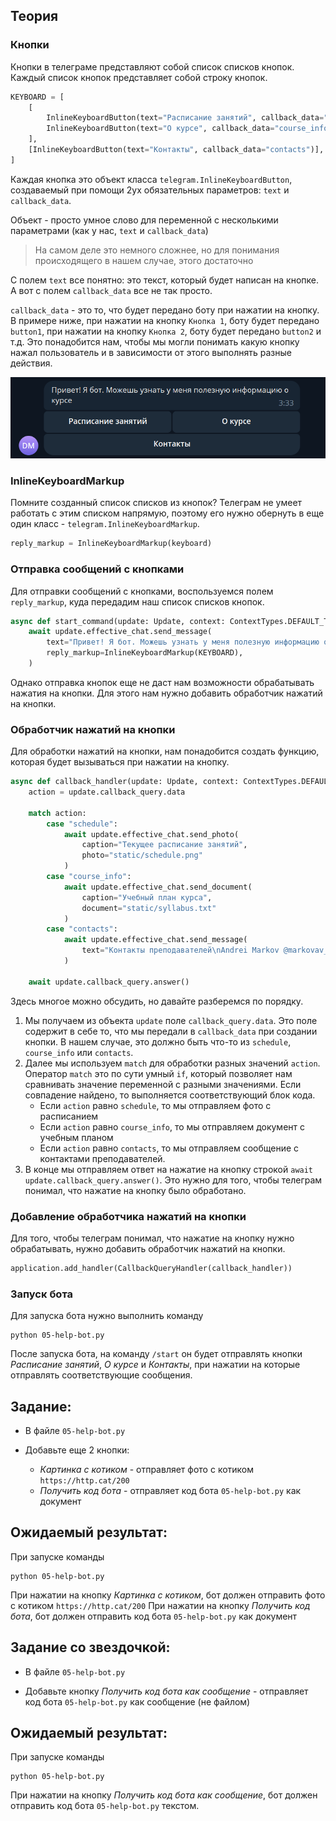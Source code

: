 ## **Теория**

### **Кнопки**

Кнопки в телеграме представляют собой список списков кнопок. Каждый список кнопок представляет собой строку кнопок. 

```python
KEYBOARD = [
    [
        InlineKeyboardButton(text="Расписание занятий", callback_data="schedule"),
        InlineKeyboardButton(text="О курсе", callback_data="course_info"),
    ],
    [InlineKeyboardButton(text="Контакты", callback_data="contacts")],
]
```
Каждая кнопка это объект класса `telegram.InlineKeyboardButton`, создаваемый при помощи 2ух обязательных параметров: `text` и `callback_data`. 

Объект - просто умное слово для переменной с несколькими параметрами (как у нас, `text` и `callback_data`)

> На самом деле это немного сложнее, но для понимания происходящего в нашем случае, этого достаточно

С полем `text` все понятно: это текст, который будет написан на кнопке. А вот с полем `callback_data` все не так просто.

`callback_data` - это то, что будет передано боту при нажатии на кнопку. В примере ниже, при нажатии на кнопку `Кнопка 1`, боту будет передано `button1`, при нажатии на кнопку `Кнопка 2`, боту будет передано `button2` и т.д. Это понадобится нам, чтобы мы могли понимать какую кнопку нажал пользователь и в зависимости от этого выполнять разные действия.

![Кнопки](images/buttons_example.png)

### **InlineKeyboardMarkup**

Помните созданный список списков из кнопок? Телеграм не умеет работать с этим списком напрямую, поэтому его нужно обернуть в еще один класс - `telegram.InlineKeyboardMarkup`. 

```python
reply_markup = InlineKeyboardMarkup(keyboard)
```

### **Отправка сообщений с кнопками**

Для отправки сообщений с кнопками, воспользуемся полем `reply_markup`, куда передадим наш список списков кнопок.

```python
async def start_command(update: Update, context: ContextTypes.DEFAULT_TYPE):
    await update.effective_chat.send_message(
        text="Привет! Я бот. Можешь узнать у меня полезную информацию о курсе",
        reply_markup=InlineKeyboardMarkup(KEYBOARD),
    )
```

Однако отправка кнопок еще не даст нам возможности обрабатывать нажатия на кнопки. Для этого нам нужно добавить обработчик нажатий на кнопки.

### **Обработчик нажатий на кнопки**

Для обработки нажатий на кнопки, нам понадобится создать функцию, которая будет вызываться при нажатии на кнопку. 

```python
async def callback_handler(update: Update, context: ContextTypes.DEFAULT_TYPE):
    action = update.callback_query.data

    match action:
        case "schedule":
            await update.effective_chat.send_photo(
                caption="Текущее расписание занятий",
                photo="static/schedule.png"
            )
        case "course_info":
            await update.effective_chat.send_document(
                caption="Учебный план курса",
                document="static/syllabus.txt"
            )
        case "contacts":
            await update.effective_chat.send_message(
                text="Контакты преподавателей\nAndrei Markov @markovav_official"
            )
    
    await update.callback_query.answer()
```

Здесь многое можно обсудить, но давайте разберемся по порядку.

1. Мы получаем из объекта `update` поле `callback_query.data`. Это поле содержит в себе то, что мы передали в `callback_data` при создании кнопки. В нашем случае, это должно быть что-то из `schedule`, `course_info` или `contacts`.
2. Далее мы используем `match` для обработки разных значений `action`. Оператор `match` это по сути умный `if`, который позволяет нам сравнивать значение переменной с разными значениями. Если совпадение найдено, то выполняется соответствующий блок кода.
   - Если `action` равно `schedule`, то мы отправляем фото с расписанием 
   - Если `action` равно `course_info`, то мы отправляем документ с учебным планом
   - Если `action` равно `contacts`, то мы отправляем сообщение с контактами преподавателей.
3. В конце мы отправляем ответ на нажатие на кнопку строкой `await update.callback_query.answer()`. Это нужно для того, чтобы телеграм понимал, что нажатие на кнопку было обработано.

### **Добавление обработчика нажатий на кнопки**

Для того, чтобы телеграм понимал, что нажатие на кнопку нужно обрабатывать, нужно добавить обработчик нажатий на кнопки.

```python
application.add_handler(CallbackQueryHandler(callback_handler))
```

### **Запуск бота**

Для запуска бота нужно выполнить команду

```shell
python 05-help-bot.py
```

После запуска бота, на команду `/start` он будет отправлять кнопки *Расписание занятий*, *О курсе* и *Контакты*, при нажатии на которые отправлять соответствующие сообщения.

## **Задание:**

- В файле `05-help-bot.py`

- Добавьте еще 2 кнопки:
  - *Картинка с котиком* - отправляет фото с котиком `https://http.cat/200`
  - *Получить код бота* - отправляет код бота `05-help-bot.py` как документ

## Ожидаемый результат:

При запуске команды

```shell
python 05-help-bot.py
```

При нажатии на кнопку *Картинка с котиком*, бот должен отправить фото с котиком `https://http.cat/200`
При нажатии на кнопку *Получить код бота*, бот должен отправить код бота `05-help-bot.py` как документ

## **Задание со звездочкой:**

- В файле `05-help-bot.py`

- Добавьте кнопку *Получить код бота как сообщение* - отправляет код бота `05-help-bot.py` как сообщение (не файлом)

## Ожидаемый результат:

При запуске команды

```shell
python 05-help-bot.py
```

При нажатии на кнопку *Получить код бота как сообщение*, бот должен отправить код бота `05-help-bot.py` текстом.